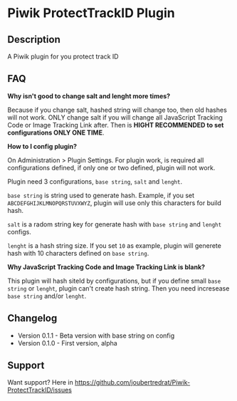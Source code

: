# Piwik ProtectTrackID Plugin

## Description

A Piwik plugin for you protect track ID

## FAQ

__Why isn't good to change salt and lenght more times?__

Because if you change salt, hashed string will change too, then old hashes will not work. ONLY change salt if you will change all JavaScript Tracking Code or Image Tracking Link after. Then is **HIGHT RECOMMENDED to set configurations ONLY ONE TIME**.

__How to I config plugin?__

On Administration > Plugin Settings. For plugin work, is required all configurations defined, if only one or two defined, plugin will not work.

Plugin need 3 configurations, `base string`, `salt` and `lenght`.

`base string` is string used to generate hash. Example, if you set `ABCDEFGHIJKLMNOPQRSTUVXWYZ`, plugin will use only this characters for build hash.

`salt` is a radom string key for generate hash with `base string` and `lenght` configs.

`lenght` is a hash string size. If you set `10` as example, plugin will generete hash with 10 characters defined on `base string`.

__Why JavaScript Tracking Code and Image Tracking Link is blank?__

This plugin will hash siteId by configurations, but if you define small `base string` or `lenght`, plugin can't create hash string. Then you need incresease `base string` and/or `lenght`.

## Changelog

* Version 0.1.1 - Beta version with base string on config
* Version 0.1.0 - First version, alpha

## Support

Want support? Here in https://github.com/joubertredrat/Piwik-ProtectTrackID/issues
